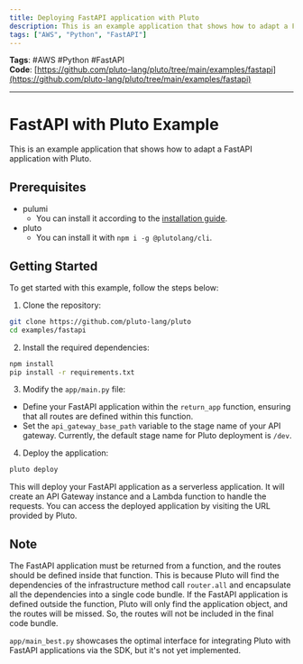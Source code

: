 ```yaml
---
title: Deploying FastAPI application with Pluto
description: This is an example application that shows how to adapt a FastAPI application with Pluto.
tags: ["AWS", "Python", "FastAPI"]
---
```



**Tags**: #AWS #Python #FastAPI  
**Code**: [https://github.com/pluto-lang/pluto/tree/main/examples/fastapi](https://github.com/pluto-lang/pluto/tree/main/examples/fastapi)

--- 
# FastAPI with Pluto Example

This is an example application that shows how to adapt a FastAPI application with Pluto.

## Prerequisites

- pulumi
  - You can install it according to the [installation guide](https://www.pulumi.com/docs/install/).
- pluto
  - You can install it with `npm i -g @plutolang/cli`.

## Getting Started

To get started with this example, follow the steps below:

1. Clone the repository:

```bash
git clone https://github.com/pluto-lang/pluto
cd examples/fastapi
```

2. Install the required dependencies:

```bash
npm install
pip install -r requirements.txt
```

3. Modify the `app/main.py` file:

- Define your FastAPI application within the `return_app` function, ensuring that all routes are defined within this function.
- Set the `api_gateway_base_path` variable to the stage name of your API gateway. Currently, the default stage name for Pluto deployment is `/dev`.

4. Deploy the application:

```bash
pluto deploy
```

This will deploy your FastAPI application as a serverless application. It will create an API Gateway instance and a Lambda function to handle the requests. You can access the deployed application by visiting the URL provided by Pluto.

## Note

The FastAPI application must be returned from a function, and the routes should be defined inside that function. This is because Pluto will find the dependencies of the infrastructure method call `router.all` and encapsulate all the dependencies into a single code bundle. If the FastAPI application is defined outside the function, Pluto will only find the application object, and the routes will be missed. So, the routes will not be included in the final code bundle.

`app/main_best.py` showcases the optimal interface for integrating Pluto with FastAPI applications via the SDK, but it's not yet implemented.

